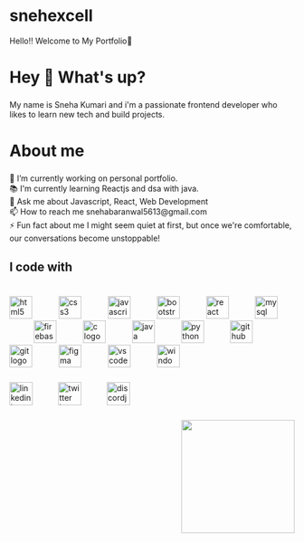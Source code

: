 # snehexcell
Hello!! Welcome to My Portfolio🎉
<h1 align="left">Hey 👋 What's up?</h1>

###

<p align="left">My name is Sneha Kumari and i'm a passionate frontend developer who likes to learn new tech and build projects.</p>

###

<h1 align="left">About me</h1>

###

<p align="left">🔭 I’m currently working on personal portfolio.<br>📚 I'm currently learning Reactjs and dsa with java.<br>💬 Ask me about Javascript, React, Web Development<br>📫 How to reach me snehabaranwal5613@gmail.com<br>⚡ Fun fact about me  I might seem quiet at first, but once we're comfortable, our conversations become unstoppable!</p>

###

<h2 align="left">I code with</h2>

###

<br clear="both">

<div align="left">
  <img src="https://cdn.jsdelivr.net/gh/devicons/devicon/icons/html5/html5-original.svg" height="40" alt="html5 logo"  />
  <img width="39" />
  <img src="https://cdn.jsdelivr.net/gh/devicons/devicon/icons/css3/css3-original.svg" height="40" alt="css3 logo"  />
  <img width="39" />
  <img src="https://cdn.jsdelivr.net/gh/devicons/devicon/icons/javascript/javascript-original.svg" height="40" alt="javascript logo"  />
  <img width="39" />
  <img src="https://cdn.jsdelivr.net/gh/devicons/devicon/icons/bootstrap/bootstrap-original.svg" height="40" alt="bootstrap logo"  />
  <img width="39" />
  <img src="https://cdn.jsdelivr.net/gh/devicons/devicon/icons/react/react-original.svg" height="40" alt="react logo"  />
  <img width="39" />
  <img src="https://cdn.jsdelivr.net/gh/devicons/devicon/icons/mysql/mysql-original.svg" height="40" alt="mysql logo"  />
  <img width="39" />
  <img src="https://cdn.jsdelivr.net/gh/devicons/devicon/icons/firebase/firebase-plain.svg" height="40" alt="firebase logo"  />
  <img width="39" />
  <img src="https://cdn.jsdelivr.net/gh/devicons/devicon/icons/c/c-original.svg" height="40" alt="c logo"  />
  <img width="39" />
  <img src="https://cdn.jsdelivr.net/gh/devicons/devicon/icons/java/java-original.svg" height="40" alt="java logo"  />
  <img width="39" />
  <img src="https://cdn.jsdelivr.net/gh/devicons/devicon/icons/python/python-original.svg" height="40" alt="python logo"  />
  <img width="39" />
  <img src="https://cdn.jsdelivr.net/gh/devicons/devicon/icons/github/github-original.svg" height="40" alt="github logo"  />
  <img width="39" />
  <img src="https://cdn.jsdelivr.net/gh/devicons/devicon/icons/git/git-original.svg" height="40" alt="git logo"  />
  <img width="39" />
  <img src="https://cdn.jsdelivr.net/gh/devicons/devicon/icons/figma/figma-original.svg" height="40" alt="figma logo"  />
  <img width="39" />
  <img src="https://cdn.jsdelivr.net/gh/devicons/devicon/icons/vscode/vscode-original.svg" height="40" alt="vscode logo"  />
  <img width="39" />
  <img src="https://cdn.jsdelivr.net/gh/devicons/devicon/icons/windows8/windows8-original.svg" height="40" alt="windows8 logo"  />
</div>

###

<div align="left">
  <img src="https://cdn.jsdelivr.net/gh/devicons/devicon/icons/linkedin/linkedin-original.svg" height="41" alt="linkedin logo"  />
  <img width="37" />
  <img src="https://cdn.jsdelivr.net/gh/devicons/devicon/icons/twitter/twitter-original.svg" height="41" alt="twitter logo"  />
  <img width="37" />
  <img src="https://cdn.jsdelivr.net/gh/devicons/devicon/icons/discordjs/discordjs-original.svg" height="41" alt="discordjs logo"  />
</div>

###

<img align="right" height="200" src="https://i.imgflip.com/65efzo.gif"  />

###
